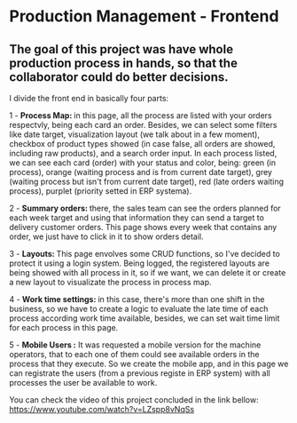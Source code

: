 # Production Management - Frontend

## The goal of this project was have whole production process in hands, so that the collaborator could do better decisions.

I divide the front end in basically four parts:

1 - <b>Process Map: </b>in this page, all the process are listed with your orders respectvly, being each card an order. Besides, we can select some filters like date target, visualization layout (we talk about in a few moment), checkbox of product types showed (in case false, all orders are showed, including raw products), and a search order input. In each process listed, we can see each card (order) with your status and color, being: green (in process), orange (waiting process and is from current date target), grey (waiting process but isn't from current date target), red (late orders waiting process), purplet (priority setted in ERP systema).

2 - <b>Summary orders: </b>there, the sales team can see the orders planned for each week target and using that information they can send a target to delivery customer orders. This page shows every week that contains any order, we just have to click in it to show orders detail.

3 - <b>Layouts: </b> This page envolves some CRUD functions, so I've decided to protect it using a login system. Being logged, the registered layouts are being showed with all process in it, so if we want, we can delete it or create a new layout to visualizate the process in process map.

4 - <b>Work time settings: </b> in this case, there's more than one shift in the business, so we have to create a logic to evaluate the late time of each process according work time available, besides, we can set wait time limit for each process in this page.

5 - <b>Mobile Users :</b> It was requested a mobile version for the machine operators, that to each one of them could see available orders in the process that they execute. So we create the mobile app, and in this page we can registrate the users (from a previous registe in ERP system) with all processes the user be available to work.

You can check the video of this project concluded in the link bellow:
https://www.youtube.com/watch?v=LZspp8vNqSs
